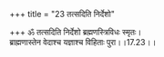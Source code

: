 +++
title = "23 तत्सदिति निर्देशो"

+++
ॐ तत्सदिति निर्देशो ब्रह्मणस्त्रिविधः स्मृतः।  
ब्राह्मणास्तेन वेदाश्च यज्ञाश्च विहिताः पुरा।।17.23।।